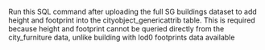 Run this SQL command after uploading the full SG buildings dataset to add height and footprint into the cityobject_genericattrib table. This is required because height and footprint cannot be queried directly from the city_furniture data, unlike building with lod0 footprints data available 